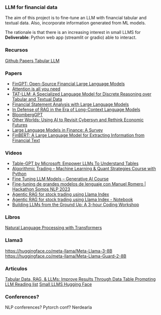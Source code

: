 ### LLM for financial data

The aim of this project is to fine-tune an LLM with financial tabular and textual data.
Also, incorporate information generated from ML models.

The rationale is that there is an increasing interest in small LLMS for 
**Deliverable**: Python web app (streamlit or gradio) able to interact. 







### Recursos

[Github Papers Tabular LLM](https://github.com/SpursGoZmy/Awesome-Tabular-LLMs)

### Papers

* [FinGPT: Open-Source Financial Large Language Models](https://arxiv.org/pdf/2306.06031)
* [Attention is all you need](https://proceedings.neurips.cc/paper_files/paper/2017/file/3f5ee243547dee91fbd053c1c4a845aa-Paper.pdf)
* [TAT-LLM: A Specialized Language Model for Discrete Reasoning over Tabular and Textual Data](https://arxiv.org/pdf/2401.13223)
* [Financial Statement Analysis with Large Language Models](https://bfi.uchicago.edu/working-paper/financial-statement-analysis-with-large-language-models/)
* [In Defense of RAG in the Era of Long-Context Language Models](https://arxiv.org/pdf/2409.01666)
* [BloombergGPT](https://arxiv.org/abs/2303.17564)
* [Other Worlds: Using AI to Revisit Cybersyn and Rethink Economic Futures](https://arxiv.org/pdf/2411.05992)
* [Large Language Models in Finance: A Survey](https://dl.acm.org/doi/pdf/10.1145/3604237.3626869)
* [FinBERT: A Large Language Model for Extracting Information from Financial Text](https://onlinelibrary.wiley.com/doi/10.1111/1911-3846.12832)

### Videos

* [Table-GPT by Microsoft: Empower LLMs To Understand Tables ](https://www.youtube.com/watch?v=yGL0XZlGA0I)
* [Algorithmic Trading – Machine Learning & Quant Strategies Course with Python](https://www.youtube.com/watch?v=9Y3yaoi9rUQ&t=1094s)
* [Fine Tuning LLM Models – Generative AI Course](https://www.youtube.com/watch?v=iOdFUJiB0Zc)
* [Fine-tuning de grandes modelos de lenguaje con Manuel Romero | Hackathon Somos NLP 2023](https://www.youtube.com/watch?v=WYcJb8gYBZU&t=799s)
* [Agentic RAG for stock trading using Llama Index](https://www.youtube.com/watch?v=uOLhleiOM84)
* [Agentic RAG for stock trading using Llama Index - Notebook](https://github.com/adidror005/youtube-videos/blob/main/AI%20Trading%20Assistant%20Actual.ipynb)
* [ Building LLMs from the Ground Up: A 3-hour Coding Workshop ](https://www.youtube.com/watch?v=quh7z1q7-uc&t=242s)

### Libros

[Natural Language Processing with Transformers](https://www.oreilly.com/library/view/natural-language-processing/9781098136789/)

### Llama3

https://huggingface.co/meta-llama/Meta-Llama-3-8B
https://huggingface.co/meta-llama/Meta-Llama-Guard-2-8B

### Articulos

[Tabular Data, RAG, & LLMs: Improve Results Through Data Table Prompting](https://medium.com/intel-tech/tabular-data-rag-llms-improve-results-through-data-table-prompting-bcb42678914b)
[LLM Reading list](https://sebastianraschka.com/blog/2023/llm-reading-list.html)
[Small LLMS Hugging Face](https://huggingface.co/blog/smollm)

### Conferences?

NLP conferences?
Pytorch conf?
Nerdearla
